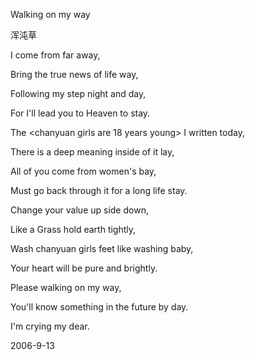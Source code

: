 Walking on my way

浑沌草


I come from far away,

Bring the true news of life way,

Following my step night and day,

For I'll lead you to Heaven to stay.

The \<chanyuan girls are 18 years young\> I written today, 

There is a deep meaning inside of it lay,

All of you come from women's bay,

Must go back through it for a long life stay.

Change your value up side down,

Like a Grass hold earth tightly,

Wash chanyuan girls feet like washing baby,

Your heart will be pure and brightly.

Please walking on my way,

You'll know something in the future by day.

I'm crying my dear.

2006-9-13



